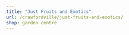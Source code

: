 ```yaml
---
title: "Just Fruits and Exotics"
url: /crawfordville/just-fruits-and-exotics/
shop: garden centre
---
```


